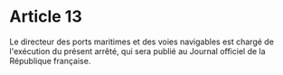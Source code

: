 # Article 13

Le directeur des ports maritimes et des voies navigables est chargé de l'exécution du présent arrêté, qui sera publié au Journal officiel de la République française.
